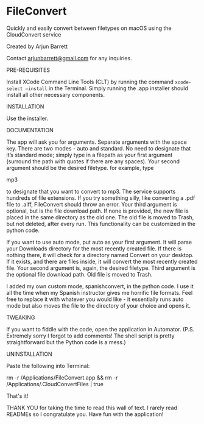 # FileConvert
Quickly and easily convert between filetypes on macOS using the CloudConvert service

Created by Arjun Barrett

Contact arjunbarrett@gmail.com for any inquiries.




PRE-REQUISITES

Install XCode Command Line Tools (CLT) by running the command `xcode-select —install` in the Terminal. Simply running the .app installer should install all other necessary components.




INSTALLATION

Use the installer.




DOCUMENTATION

The app will ask you for arguments. Separate arguments with the space key. There are two modes - auto and standard. No need to designate that it’s standard mode; simply type in a filepath as your first argument (surround the path with quotes if there are any spaces). Your second argument should be the desired filetype. for example, type


mp3


to designate that you want to convert to mp3. The service supports hundreds of file extensions. If you try something silly, like converting a .pdf file to .aiff, FileConvert should throw an error. Your third argument is optional, but is the file download path. If none is provided, the new file is placed in the same directory as the old one. The old file is moved to Trash, but not deleted, after every run. This functionality can be customized in the python code.


If you want to use auto mode, put auto as your first argument. It will parse your Downloads directory for the most recently created file. If there is nothing there, it will check for a directory named Convert on your desktop. If it exists, and there are files inside, it will convert the most recently created file. Your second argument is, again, the desired filetype. Third argument is the optional file download path. Old file is moved to Trash.


I added my own custom mode, spanishconvert, in the python code. I use it all the time when my Spanish instructor gives me horrific file formats. Feel free to replace it with whatever you would like - it essentially runs auto mode but also moves the file to the directory of your choice and opens it.




TWEAKING

If you want to fiddle with the code, open the application in Automator. (P.S. Extremely sorry I forgot to add comments! The shell script is pretty straightforward but the Python code is a mess.)




UNINSTALLATION

Paste the following into Terminal:

rm -r /Applications/FileConvert.app && rm -r /Applications/.CloudConvertFiles | true



That's it!




THANK YOU
for taking the time to read this wall of text. I rarely read READMEs so I congratulate you. Have fun with the application!
